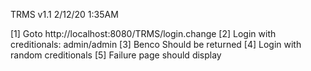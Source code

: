TRMS v1.1 2/12/20 1:35AM

[1] Goto http://localhost:8080/TRMS/login.change
[2] Login with creditionals: admin/admin
[3] Benco Should be returned 
[4] Login with random creditionals 
[5] Failure page should display
